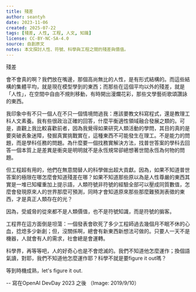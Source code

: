 ```yaml
---
title: 殘差
author: seantyh
date: 2023-11-06
created: 2025-07-22
tags: [殘差, 人性, 工程, 人文, 知識]
license: CC-BY-NC-SA-4.0
source: 自創原文
notes: 本文探討人性、符號、科學與工程之間的殘差與價值。
---
```

殘差

會不會真的啊？我們放在嘴邊，那個高尚無比的人性，是有形式結構的。而這些結構的集體平均，就是現在模型學到的東西；而那些在這個平均以外的殘差，就是「人性」，在空間中自由不規則移動，有時開出漫爛花彩，那些文學藝術歌頌讚詠的東西。

我印象中有不只一個人在不只一個情境問過我：應該要教文科寫程式，還是教理工科人文素養。我有些很政治正確的回答，什麼平衡適性領域融合發展之類的。可是，直觀上我比較喜歡前者，因為我覺得如果研究人類活動的學問，其目的真的是要突破表象迷障，發掘真實挑戰實在，這種東西不可能發生在理工。不是能力的問題，而是學科任務的問題。為什麼要一個找務實解決方法，找普世答案的學科去回答一個本質上是差異是衝突是明明就不是永恆規常卻總想著世間永恆為何物的問題。

但工程超有用的，他們在無意間替人的科學做出超大貢獻。因為，如果不知道普世答案的極限在哪怎麼會知道殘差在哪？如果不知道那些原以為是人性尊嚴的東西其實是一堆已知權重加上提示語，人類符號非符號的經驗全部可以壓成同質數值，怎麼會發現原來人的世界那麼可預測，同時才會知道原來那些那麼難預測表徵的東西，才是真正人類存在的光？

因為，受威脅的從來都不是人類價值，也不是符號知識，而是符號的掮客。

工程界在這方面倒是坦蕩：一個發表會砍死了多少工程師過去幾個月不眠不休的心血，捻熄多少新創；但，沒關係啊，總會有新東西新想法可做的。只要人一天不是機器，人就會有人的需求，社會總是會運轉。

科學界，再等等吧，人的好奇心也是不會熄滅的。我們不知道他怎麼運作；換個語氣讀，對耶，我們不知道他怎麼運作耶？科學不就是要figure it out嗎？

等到時機成熟，let's figure it out.

-- 寫在OpenAI DevDay 2023 之後
（Image: 2019/9/10）